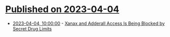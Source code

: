 # [Published on 2023-04-04](index.md)

* [2023-04-04, 10:00:00](https://science.slashdot.org/story/23/04/04/0132213/xanax-and-adderall-access-is-being-blocked-by-secret-drug-limits?utm_source=rss1.0mainlinkanon&utm_medium=feed) - [Xanax and Adderall Access Is Being Blocked by Secret Drug Limits](https://science.slashdot.org/story/23/04/04/0132213/xanax-and-adderall-access-is-being-blocked-by-secret-drug-limits?utm_source=rss1.0mainlinkanon&utm_medium=feed)
